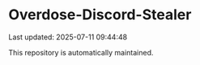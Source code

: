 # Overdose-Discord-Stealer

Last updated: 2025-07-11 09:44:48

This repository is automatically maintained.
